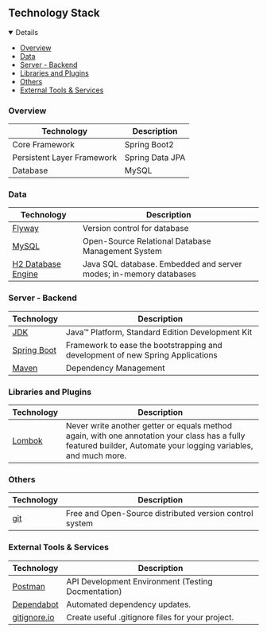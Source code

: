 ## Technology Stack

<details open="open">
	<ul>
		<li><a href="#overview">Overview</a></li>
		<li><a href="#data">Data</a></li>
		<li><a href="#server---backend">Server - Backend</a></li>
		<li><a href="#libraries-and-plugins">Libraries and Plugins</a></li>
		<li><a href="#others">Others</a></li>
		<li><a href="#external-tools---services">External Tools &amp; Services</a></li>
	</ul>
</details>

### Overview

|Technology                |Description         |
|--------------------------|--------------------|
|Core Framework            |Spring Boot2        |
|Persistent Layer Framework|Spring Data JPA     |
|Database                  |MySQL               |

### Data

|                 Technology                                               |                              Description                        |
|--------------------------------------------------------------------------|-----------------------------------------------------------------|
|<a href="https://flywaydb.org/">Flyway</a>                                |Version control for database                                     |
|<a href="https://www.mysql.com/">MySQL</a>                                |Open-Source Relational Database Management System                |
|<a href="https://www.h2database.com/html/main.html">H2 Database Engine</a>|Java SQL database. Embedded and server modes; in-memory databases|

### Server - Backend

|                                            Technology                                               |                              Description                                     |
|-----------------------------------------------------------------------------------------------------|------------------------------------------------------------------------------|
|<a href="http://www.oracle.com/technetwork/java/javase/downloads/jdk8-downloads-2133151.html">JDK</a>|Java™ Platform, Standard Edition Development Kit                              |
|<a href="https://spring.io/projects/spring-boot">Spring Boot</a>                                     |Framework to ease the bootstrapping and development of new Spring Applications|
|<a href="https://maven.apache.org/">Maven</a>                                                        |Dependency Management                                                         |

###  Libraries and Plugins

|                                      Technology                                               |                              Description                                                                                                                      |
|-----------------------------------------------------------------------------------------------|---------------------------------------------------------------------------------------------------------------------------------------------------------------|
|<a href="https://projectlombok.org/">Lombok</a>                                                |Never write another getter or equals method again, with one annotation your class has a fully featured builder, Automate your logging variables, and much more.|

### Others 

|                 Technology                                               |                              Description                                                                                  |
|--------------------------------------------------------------------------|---------------------------------------------------------------------------------------------------------------------------|
|<a href="https://git-scm.com/">git</a>                                    |Free and Open-Source distributed version control system                                                                    |

### External Tools & Services

|                                          Technology                                                              |                              Description                                                                                                                                     |
|------------------------------------------------------------------------------------------------------------------|------------------------------------------------------------------------------------------------------------------------------------------------------------------------------|
|<a href="https://www.getpostman.com/">Postman</a>                                                                 |API Development Environment (Testing Docmentation)                                                                                                                            |
|<a href="https://dependabot.com/">Dependabot</a>                                                                  |Automated dependency updates.                                                                                                                                                 |
|<a href="https://www.toptal.com/developers/gitignore/api/java,eclipse,intellij">gitignore.io</a>                  |Create useful .gitignore files for your project.                                                                                                                              |
